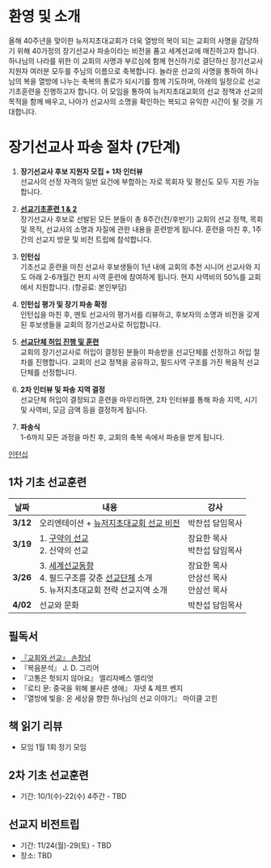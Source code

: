환영 및 소개
=======
 올해 40주년을 맞이한 뉴저지초대교회가 더욱 열방의 복이 되는 교회의 사명을 감당하기 위해 40가정의 장기선교사 파송이라는 비전을 품고 세계선교에 매진하고자 합니다.
하나님의 나라를 위한 이 교회의 사명과 부르심에 함께 헌신하기로 결단하신 장기선교사 지원자 여러분 모두를 주님의 이름으로 축복합니다. 놀라운 선교의 사명을 통하여 하나님의 복을 열방에 나누는 축복의 통로가 되시기를 함께 기도하며, 아래의 일정으로 선교기초훈련을 진행하고자 합니다. 이 모임을 통하여 뉴저지초대교회의 선교 정책과 선교의 목적을 함께 배우고, 나아가 선교사의 소명을 확인하는 복되고 유익한 시간이 될 것을 기대합니다.

# 장기선교사 파송 절차 (7단계)

1. **장기선교사 후보 지원자 모집 + 1차 인터뷰**  
선교사의 선정 자격의 일반 요건에 부합하는 자로 목회자 및 평신도 모두 지원 가능합니다.

2. **[선교기초훈련 1 & 2](#1차-기초-선교훈련)**  
장기선교사 후보로 선발된 모든 분들이 총 8주간(전/후반기) 교회의 선교 정책,
목회 및 목적, 선교사의 소명과 자질에 관한 내용을 훈련받게 됩니다.
훈련을 마친 후, 1주간의 선교지 방문 및 비전 트립에 참석합니다.

3. <a name="internship">**인턴십**</a>  
기초선교 훈련을 마친 선교사 후보생들이 1년 내에 교회의
추천 시니어 선교사와 지도 아래 2-6개월간 현지 사역 훈련에 참여하게 됩니다.
현지 사역비의 50%를 교회에서 지원합니다. (항공료: 본인부담)

4. **인턴십 평가 및 장기 파송 확정**  
인턴십을 마친 후, 멘토 선교사의 평가서를 리뷰하고, 후보자의 소명과
비전을 갖게 된 후보생들을 교회의 장기선교사로 허입합니다.

5. **[선교단체 허입 진행 및 훈련](./선교단체/README.md)**  
교회의 장기선교사로 허입이 결정된 분들이 파송받을 선교단체를 선정하고
허입 절차를 진행합니다.
교회의 선교 정책을 공유하고, 필드사역 구조를 가진 복음적 선교단체를 선정합니다.

6. **2차 인터뷰 및 파송 지역 결정**  
선교단체 허입이 결정되고 훈련을 마무리하면, 2차 인터뷰를 통해 파송 지역,
시기 및 사역비, 모금 금액 등을 결정하게 됩니다.

7. **파송식**  
1-6까지 모든 과정을 마친 후, 교회의 축복 속에서 파송을 받게 됩니다.

[인턴십](#internship)

## 1차 기초 선교훈련

| 날짜  | 내용 | 강사 |
|-------|-------------------------------|----------------|
| **3/12** | 오리엔테이션 + [뉴저지초대교회 선교 비전](../README.md#뉴저지초대교회-선교방향성) | 박찬섭 담임목사 |
| **3/19** | 1. [구약의 선교](./구약의선교/README.md) <br> 2. 신약의 선교 | 장요한 목사 <br> 박찬섭 담임목사 |
| **3/26** | 3. [세계선교동향](./세계선교동향/README.md) <br> 4. 필드구조를 갖춘 [선교단체](./선교단체/README.md) 소개 <br> 5. 뉴저지초대교회 전략 선교지역 소개 | 장요한 목사 <br> 안삼선 목사 <br> 안삼선 목사 |
| **4/02** | 선교와 문화 | 박찬섭 담임목사 |


## 필독서
* [『교회와 선교』 손창남](필독서/교회와선교-손창남/README.md)
* 『복음분석』 J. D. 그리어
* 『고통은 헛되지 않아요』 엘리자베스 엘리엇
* 『로티 문: 중국을 위해 불사른 생애』 자넷 & 제프 벤지
* 『열방에 빛을: 온 세상을 향한 하나님의 선교 이야기』 마이클 고힌

## 책 읽기 리뷰
* 모임 1월 1회 정기 모임

## 2차 기초 선교훈련
* 기간: 10/1(수)-22(수) 4주간 - TBD

## 선교지 비전트립
* 기간: 11/24(월)-29(토) - TBD
* 장소: TBD
